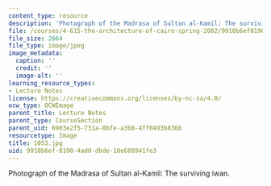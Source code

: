 ```yaml
---
content_type: resource
description: 'Photograph of the Madrasa of Sultan al-Kamil: The surviving iwan.'
file: /courses/4-615-the-architecture-of-cairo-spring-2002/9910b6ef81904ad0dbde10e688941fe3_1053.jpg
file_size: 2664
file_type: image/jpeg
image_metadata:
  caption: ''
  credit: ''
  image-alt: ''
learning_resource_types:
- Lecture Notes
license: https://creativecommons.org/licenses/by-nc-sa/4.0/
ocw_type: OCWImage
parent_title: Lecture Notes
parent_type: CourseSection
parent_uid: 6903e2f5-731a-0bfe-a3b8-4ff0493b836b
resourcetype: Image
title: 1053.jpg
uid: 9910b6ef-8190-4ad0-dbde-10e688941fe3
---
```

Photograph of the Madrasa of Sultan al-Kamil: The surviving iwan.